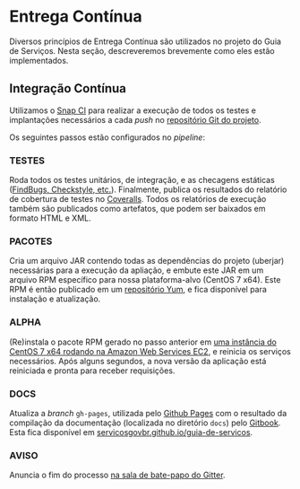 # Entrega Contínua

Diversos princípios de Entrega Contínua são utilizados no projeto do Guia de Serviços. Nesta seção, descreveremos brevemente como eles estão implementados.

## Integração Contínua

Utilizamos o [Snap CI](http://snap-ci.com) para realizar a execução de todos os testes e implantações necessários a cada _push_ no [repositório Git do projeto](http://github.com/servicosgovbr/guia-de-servicos).

Os seguintes passos estão configurados no _pipeline_:

### TESTES

Roda todos os testes unitários, de integração, e as checagens estáticas ([FindBugs, Checkstyle, etc.](./ferramentas-utilizadas.md)). Finalmente, publica os resultados do relatório de cobertura de testes no [Coveralls]. Todos os relatórios de execução também são publicados como artefatos, que podem ser baixados em formato HTML e XML.

[Coveralls]:https://coveralls.io/r/servicosgovbr/guia-de-servicos?branch=master

### PACOTES

Cria um arquivo JAR contendo todas as dependências do projeto (uberjar) necessárias para a execução da apliação, e embute este JAR em um arquivo RPM específico para nossa plataforma-alvo (CentOS 7 x64). Este RPM é então publicado em um [repositório Yum](./repositorio-yum.md), e fica disponível para instalação e atualização.

### ALPHA

(Re)instala o pacote RPM gerado no passo anterior em [uma instância do CentOS 7 x64 rodando na Amazon Web Services EC2](http://ec2-54-94-244-36.sa-east-1.compute.amazonaws.com), e reinicia os serviços necessários. Após alguns segundos, a nova versão da aplicação está reiniciada e pronta para receber requisições.

### DOCS

Atualiza a _branch_ `gh-pages`, utilizada pelo [Github Pages](https://pages.github.com/) com o resultado da compilação da documentação (localizada no diretório `docs`) pelo [Gitbook](http://gitbook.com). Esta fica disponível em [servicosgovbr.github.io/guia-de-servicos](http://servicosgovbr.github.io/guia-de-servicos).

### AVISO

Anuncia o fim do processo [na sala de bate-papo do Gitter](https://gitter.im/servicosgovbr/guia-de-servicos).